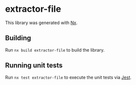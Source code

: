 # extractor-file

This library was generated with [Nx](https://nx.dev).

## Building

Run `nx build extractor-file` to build the library.

## Running unit tests

Run `nx test extractor-file` to execute the unit tests via [Jest](https://jestjs.io).
